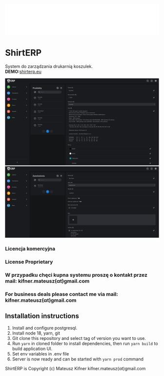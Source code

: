 ![ShirtERP](/.github/logo.png)

# ShirtERP

System do zarządzania drukarnią koszulek.
<br/>
**DEMO:**[shirterp.eu](https://shirterp.eu/)
<br/>


![Produkty](.github/ShirtERP.png)
![Zamówienia](.github/ShirtERP2.png)

### Licencja komercyjna

### License Proprietary

### W przypadku chęci kupna systemu proszę o kontakt przez mail: kifner.mateusz(αt)gmail.com

### For business deals please contact me via mail: kifner.mateusz(αt)gmail.com

## Installation instructions

1. Install and configure postgresql.
2. Install node 18, yarn, git
3. Git clone this repository and select tag of version you want to use.
4. Run `yarn` in cloned folder to install dependencies, then run `yarn build` to build application UI.
5. Set env variables in .env file
6. Server is now ready and can be started with `yarn prod` command

ShirtERP is Copyright (c) Mateusz Kifner kifner.mateusz(αt)gmail.com
